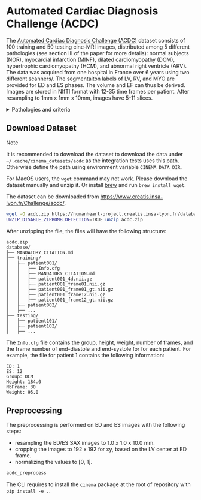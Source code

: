 # Automated Cardiac Diagnosis Challenge (ACDC)

The [Automated Cardiac Diagnosis Challenge (ACDC)](https://www.creatis.insa-lyon.fr/Challenge/acdc/) dataset consists of
100 training and 50 testing cine-MRI images, distributed among 5 different pathologies (see section III of the paper for
more details): normal subjects (NOR), myocardial infarction (MINF), dilated cardiomyopathy (DCM), hypertrophic
cardiomyopathy (HCM), and abnormal right ventricle (ARV). The data was acquired from one hospital in France over 6 years
using two different scanners/. The segmentaiton labels of LV, RV, and MYO are provided for ED and ES phases. The volume
and EF can thus be derived. Images are stored in NIfTI format with 12-35 time frames per patient. After resampling to
1mm x 1mm x 10mm, images have 5-11 slices.

<details>
<summary>Pathologies and criteria</summary>

| Abbreviation | Name                        | Criteria                                                                                                                |
| ------------ | --------------------------- | ----------------------------------------------------------------------------------------------------------------------- |
| NOR          | Normal/healthy subjects     | LV EF >50%; LV EDV <90mL/m2 for men and <80mL/m2 for women; wall thickness in diastole <12mm; RVV <100mL/m2; RV EF >40% |
| MINF         | Myocardial infarction       | LV EF <40%; and abnormal myocardial infarction.                                                                         |
| DCM          | Dilated cardiomyopathy      | LV EF <40%; LV >100mL/m2; wall thickness in diastole <12mm                                                              |
| HCM          | Hypertrophic cardiomyopathy | LV EF >55% (normal); wall thickness in diastole >15mm                                                                   |
| ARV          | Abnormal right ventricle    | RV >110mL/m2 for men and >100ml/m2 for women; RV EF <40%                                                                |

</details>

## Download Dataset

> [!NOTE]
>
> It is recommended to download the dataset to download the data under `~/.cache/cinema_datasets/acdc` as the
> integration tests uses this path. Otherwise define the path using environment variable `CINEMA_DATA_DIR`.
>
> For MacOS users, the `wget` command may not work. Please download the dataset manually and unzip it. Or install
> [brew](https://brew.sh) and run `brew install wget`.

The dataset can be downloaded from https://www.creatis.insa-lyon.fr/Challenge/acdc/.

```bash
wget -O acdc.zip https://humanheart-project.creatis.insa-lyon.fr/database/api/v1/folder/637218e573e9f0047faa00fc/download
UNZIP_DISABLE_ZIPBOMB_DETECTION=TRUE unzip acdc.zip
```

After unzipping the file, the files will have the following structure:

```
acdc.zip
database/
├── MANDATORY_CITATION.md
├── training/
│   ├── patient001/
│   │   ├── Info.cfg
│   │   ├── MANDATORY_CITATION.md
│   │   ├── patient001_4d.nii.gz
│   │   ├── patient001_frame01.nii.gz
│   │   ├── patient001_frame01_gt.nii.gz
│   │   ├── patient001_frame12.nii.gz
│   │   ├── patient001_frame12_gt.nii.gz
│   ├── patient002/
│   ├── ...
├── testing/
│   ├── patient101/
│   ├── patient102/
│   ├── ...
```

The `Info.cfg` file contains the group, height, weight, number of frames, and the frame number of end-diastole and
end-systole for for each patient. For example, the file for patient 1 contains the following information:

```
ED: 1
ES: 12
Group: DCM
Height: 184.0
NbFrame: 30
Weight: 95.0
```

## Preprocessing

The preprocessing is performed on ED and ES images with the following steps:

- resampling the ED/ES SAX images to 1.0 x 1.0 x 10.0 mm.
- cropping the images to 192 x 192 for xy, based on the LV center at ED frame.
- normalizing the values to [0, 1].

```bash
acdc_preprocess
```

The CLI requires to install the `cinema` package at the root of repository with `pip install -e .`.

